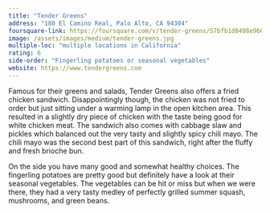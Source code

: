 ```yaml
---
title: "Tender Greens"
address: "180 El Camino Real, Palo Alto, CA 94304"
foursquare-link: https://foursquare.com/v/tender-greens/57bfb1d8498e960e0585dfb8
image: /assets/images/medium/tender-greens.jpg
multiple-loc: "multiple locations in California"
rating: 6
side-order: "Fingerling potatoes or seasonal vegetables"
website: https://www.tendergreens.com
---
```


Famous for their greens and salads, Tender Greens also offers a fried chicken sandwich. Disappointingly though, the
chicken was not fried to order but just sitting under a warming lamp in the open kitchen area. This resulted in a
slightly dry piece of chicken with the taste being good for white chicken meat. The sandwich also comes with cabbage
slaw and pickles which balanced out the very tasty and slightly spicy chili mayo. The chili mayo was the second best
part of this sandwich, right after the fluffy and fresh brioche bun.

On the side you have many good and somewhat healthy choices. The fingerling potatoes are pretty good but definitely have
a look at their seasonal vegetables. The vegetables can be hit or miss but when we were there, they had a very tasty
medley of perfectly grilled summer squash, mushrooms, and green beans.
